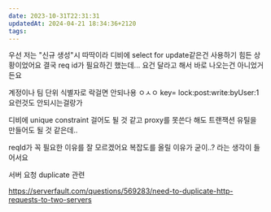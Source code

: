 ```yaml
---
date: 2023-10-31T22:31:31
updatedAt: 2024-04-21 18:34:36+2120
tags: 
---
```

우선 저는 "신규 생성"시 따딱이라 디비에 select for update같은건 사용하기 힘든 상황이었어요
결국 req id가 필요하긴 했는데... 요건 달라고 해서 바로 나오는건 아니었거든요

계정이나 팀 단위 식별자로 락걸면 안되나용 ㅇㅅㅇ
key= lock:post:write:byUser:1 요런것도 안되시는걸랑가

디비에  unique constraint 걸어도 될 것 같고
proxy를 못쓴다 해도 트랜잭션 유틸을 만들어도 될 것 같은데..

reqId가 꼭 필요한 이유를 잘 모르겠어요
복잡도를 올릴 이유가 굳이..? 라는 생각이 들어서요

서버 요청 duplicate 관련

https://serverfault.com/questions/569283/need-to-duplicate-http-requests-to-two-servers